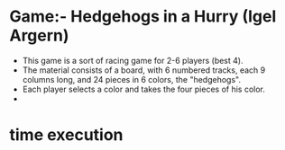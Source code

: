 # Game:- Hedgehogs in a Hurry (Igel Argern)
- This game is a sort of racing game for 2-6 players (best 4).
- The material consists of a board, with 6 numbered tracks, each 9 columns long, and 24 pieces in
6 colors, the "hedgehogs".
- Each player selects a color and takes the four pieces of his color.
- 
# time execution
